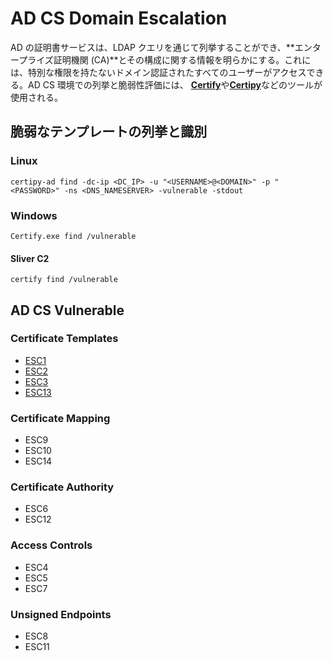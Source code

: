 # AD CS Domain Escalation

AD の証明書サービスは、LDAP クエリを通じて列挙することができ、**エンタープライズ証明機関 (CA)**とその構成に関する情報を明らかにする。これには、特別な権限を持たないドメイン認証されたすべてのユーザーがアクセスできる。AD CS 環境での列挙と脆弱性評価には、 [**Certify**](https://github.com/GhostPack/Certify)や[**Certipy**](https://github.com/ly4k/Certipy)などのツールが使用される。

## 脆弱なテンプレートの列挙と識別

### Linux

```
certipy-ad find -dc-ip <DC_IP> -u "<USERNAME>@<DOMAIN>" -p "<PASSWORD>" -ns <DNS_NAMESERVER> -vulnerable -stdout
```

### Windows

```
Certify.exe find /vulnerable
```

#### Sliver C2

```
certify find /vulnerable
```

## AD CS Vulnerable

### Certificate Templates

- [ESC1](https://github.com/namahano/Cheat-Sheet/blob/main/Active%20Directory/Movement/Certificate%20Service%20(AD-CS)/Certificate%20Templates/ESC1.md)
- [ESC2](https://github.com/namahano/Cheat-Sheet/blob/main/Active%20Directory/Movement/Certificate%20Service%20(AD-CS)/Certificate%20Templates/ESC2.md)
- [ESC3](https://github.com/namahano/Cheat-Sheet/blob/main/Active%20Directory/Movement/Certificate%20Service%20(AD-CS)/Certificate%20Templates/ESC3.md)
- [ESC13](https://github.com/namahano/Cheat-Sheet/blob/main/Active%20Directory/Movement/Certificate%20Service%20(AD-CS)/Certificate%20Templates/ESC13.md)

### Certificate Mapping

- ESC9
- ESC10
- ESC14

### Certificate Authority

- ESC6
- ESC12

### Access Controls

- ESC4
- ESC5
- ESC7

### Unsigned Endpoints

- ESC8
- ESC11
